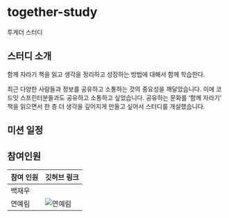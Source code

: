 # together-study
투게더 스터디

## 스터디 소개
함께 자라기 책을 읽고 생각을 정리하고 성장하는 방법에 대해서 함께 학습한다.

최근 다양한 사람들과 정보를 공유하고 소통하는 것의 중요성을 깨달았습니다. 이에 코드잇 스프린터분들과도 공유하고 소통하고 싶었습니다. 공유하는 문화를 ‘함께 자라기’ 책을 읽으면서 한 층 더 생각을 깊어지게 만들고 싶어서 스터디를 개설했습니다.  

## 미션 일정

## 참여인원
| 참여 인원 | 깃허브 링크 |
|----------|-------------|
|백재우 | |
|연예림 | ![연예림]([https://github.com/yinneu?tab=repositories](https://avatars.githubusercontent.com/u/99879845?v=4))|
